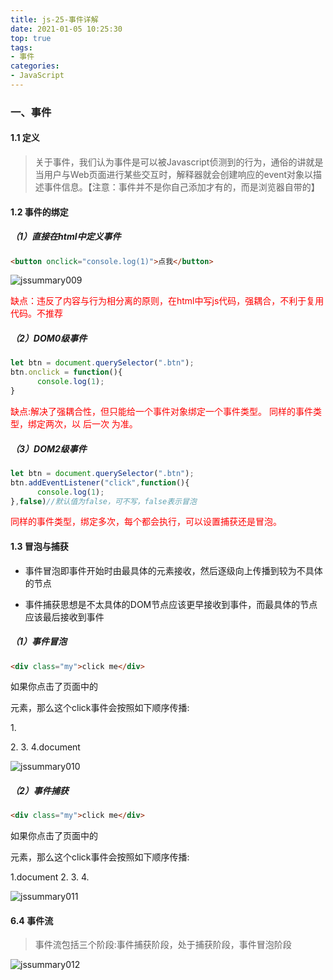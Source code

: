 ```yaml
---
title: js-25-事件详解
date: 2021-01-05 10:25:30
top: true
tags:
- 事件
categories:
- JavaScript
---
```

### 一、事件
<!--more-->
#### 1.1 定义

> 关于事件，我们认为事件是可以被Javascript侦测到的行为，通俗的讲就是当用户与Web页面进行某些交互时，解释器就会创建响应的event对象以描述事件信息。【注意：事件并不是你自己添加才有的，而是浏览器自带的】

#### 1.2 事件的绑定

##### （1）直接在html中定义事件

```html
<button onclick="console.log(1)">点我</button>
```

![jssummary009](http://alivnram-test.oss-cn-beijing.aliyuncs.com/alivnblog/jssummary009.jpg)

<span style="color:red">缺点：违反了内容与行为相分离的原则，在html中写js代码，强耦合，不利于复用代码。不推荐</span>

##### （2）DOM0级事件

```js
let btn = document.querySelector(".btn");
btn.onclick = function(){
	  console.log(1);
}
```

<span style="color:red">缺点:解决了强耦合性，但只能给一个事件对象绑定一个事件类型。 同样的事件类型，绑定两次，以 后一次 为准。</span>

##### （3）DOM2级事件

```js
let btn = document.querySelector(".btn");
btn.addEventListener("click",function(){
	  console.log(1);
},false)//默认值为false，可不写，false表示冒泡
```

<span style="color:red">同样的事件类型，绑定多次，每个都会执行，可以设置捕获还是冒泡。</span>

#### 1.3 冒泡与捕获

- 事件冒泡即事件开始时由最具体的元素接收，然后逐级向上传播到较为不具体的节点

- 事件捕获思想是不太具体的DOM节点应该更早接收到事件，而最具体的节点应该最后接收到事件

##### （1）事件冒泡

```html
<div class="my">click me</div>
```

如果你点击了页面中的<div>元素，那么这个click事件会按照如下顺序传播:

1.<div>
2.<body>
3.<html>
4.document


![jssummary010](http://alivnram-test.oss-cn-beijing.aliyuncs.com/alivnblog/jssummary010.jpg)

##### （2）事件捕获

```html
<div class="my">click me</div>
```

如果你点击了页面中的<div>元素，那么这个click事件会按照如下顺序传播:

1.document
2.<html>
3.<body>
4.<div>

![jssummary011](http://alivnram-test.oss-cn-beijing.aliyuncs.com/alivnblog/jssummary011.jpg)

#### 6.4 事件流

> 事件流包括三个阶段:事件捕获阶段，处于捕获阶段，事件冒泡阶段

![jssummary012](http://alivnram-test.oss-cn-beijing.aliyuncs.com/alivnblog/jssummary012.jpg)

